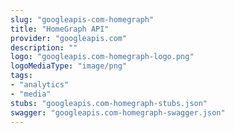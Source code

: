 ```yaml
---
slug: "googleapis-com-homegraph"
title: "HomeGraph API"
provider: "googleapis.com"
description: ""
logo: "googleapis.com-homegraph-logo.png"
logoMediaType: "image/png"
tags:
- "analytics"
- "media"
stubs: "googleapis.com-homegraph-stubs.json"
swagger: "googleapis.com-homegraph-swagger.json"
---
```

